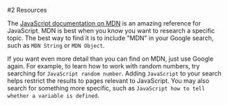 #2 Resources

The [JavaScript documentation on MDN](https://developer.mozilla.org/en-US/docs/Web/JavaScript) is an amazing reference for JavaScript. MDN is best when you know you want to research a specific topic. The best way to find it is to include "MDN" in your Google search, such as `MDN String` or `MDN Object`.

If you want even more detail than you can find on MDN, just use Google again. For example, to learn how to work with random numbers, try searching for `JavaScript random number`. Adding `JavaScript` to your search helps restrict the results to pages relevant to JavaScript. You may also search for something more specific, such as `JavaScript how to tell whether a variable is defined`.